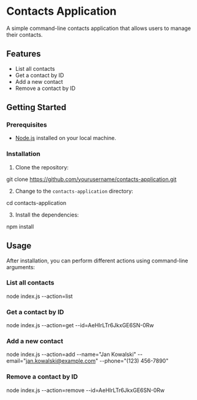 # Contacts Application

A simple command-line contacts application that allows users to manage their contacts.

## Features

- List all contacts
- Get a contact by ID
- Add a new contact
- Remove a contact by ID

## Getting Started

### Prerequisites

- [Node.js](https://nodejs.org/en/) installed on your local machine.

### Installation

1. Clone the repository:

git clone https://github.com/yourusername/contacts-application.git

2. Change to the `contacts-application` directory:

cd contacts-application

3. Install the dependencies:

npm install

## Usage

After installation, you can perform different actions using command-line arguments:

### List all contacts
node index.js --action=list

### Get a contact by ID
node index.js --action=get --id=AeHIrLTr6JkxGE6SN-0Rw

### Add a new contact
node index.js --action=add --name="Jan Kowalski" --email="jan.kowalski@example.com" --phone="(123) 456-7890"

### Remove a contact by ID
node index.js --action=remove --id=AeHIrLTr6JkxGE6SN-0Rw
